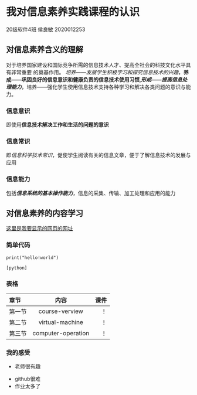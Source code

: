 # 我对信息素养实践课程的认识  
20级软件4班 侯良敏 2020012253
## 对信息素养含义的理解
对于培养国家建设和国际竞争所需的信息技术人才、提高全社会的科技文化水平具有非常重要 的奠基作用。
*培养——发展学生积极学习和探究信息技术的兴趣*，**养成——巩固良好的信息意识和健康负责的信息技术使用习惯**,***形成——提高信息处理能力***，培养——强化学生使用信息技术支持各种学习和解决各类问题的意识与能力。
### 信息意识  
即使用**信息技术解决工作和生活的问题的意识**
### 信息常识
即*信息科学技术常识*，促使学生阅读有关的信息文章，便于了解信息技术的发展与应用
### 信息能力  
包括***信息系统的基本操作能力***，信息的采集、传输、加工处理和应用的能力  
## 对信息素养的内容学习
[这里是我要显示的网页的网址](https://wenku.baidu.com/view/9ba9bc191711cc7930b7161a.html)
### 简单代码  
```
print("hello!world")
```
`[python]`
### 表格  
|章节|内容|课件|
|:-|:-:|-:|
|第一节|course-verview|！|
|第二节|virtual-machine|！|
|第三节|computer-operation|！|
### 我的感受  
- 老师很有趣
+ github很难
+ 作业太多了
